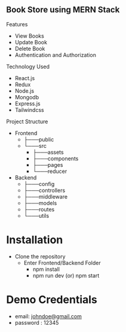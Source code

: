 ## Book Store using MERN Stack

Features

- View Books
- Update Book
- Delete Book
- Authentication and Authorization

Technology Used 
 - React.js
 - Redux 
 - Node.js
 - Mongodb
 - Express.js
 - Tailwindcss

Project Structure

- Frontend
  - ├───public
  - └───src
    - ├───assets
    - ├───components
    - ├───pages
    - └───reducer
- Backend
  - ├───config
  - ├───controllers
  - ├───middleware
  - ├───models
  - ├───routes
  - └───utils

# Installation

- Clone the repository
  - Enter Frontend/Backend Folder
    - npm install
    - npm run dev (or) npm start
   
# Demo Credentials
 - email: johndoe@gmail.com
 - password : 12345
